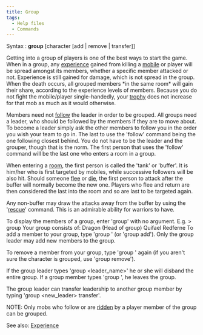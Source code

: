 ```yaml
---
title: Group
tags:
  - Help files
  - Commands
---
```

Syntax : **group** \[character \[add \| remove \| transfer\]\]

Getting into a group of players is one of the best ways to start the
game. When in a group, any [experience](experience "wikilink") gained
from killing a [mobile](mobile "wikilink") or player will be spread
amongst its members, whether a specific member attacked or not.
Experience is still gained for damage, which is not spread in the group.
When the death occurs, all grouped members \*in the same room\* will
gain their share, according to the experience levels of members. Because
you do not fight the mobile/player single-handedly, your
[trophy](trophy "wikilink") does not increase for that mob as much as it
would otherwise.

Members need not [follow](follow "wikilink") the leader in order to be
grouped. All groups need a leader, who should be followed by the members
if they are to move about. To become a leader simply ask the other
members to follow you in the order you wish your team to go in. The last
to use the 'follow' command being the one following closest behind. You
do not have to be the leader and the grouper, though that is the norm.
The first person that uses the 'follow' command will be the last one who
enters a room in a group.

When entering a [room](room "wikilink"), the first person is called the
'tank' or 'buffer'. It is him/her who is first targeted by mobiles,
while successive followers will be also hit. Should someone
[flee](flee "wikilink") or [die](death "wikilink"), the first person to
attack after the buffer will normally become the new one. Players who
flee and return are then considered the last into the room and so are
last to be targeted again.

Any non-buffer may draw the attacks away from the buffer by using the
'[rescue](rescue "wikilink")' command. This is an admirable ability for
warriors to have.

To display the members of a group, enter 'group' with no argument. E.g.
\> group Your group consists of: Dragon (Head of group) Quifael Redferne
To add a member to your group, type 'group <name>' (or 'group <name>
add'). Only the group leader may add new members to the group.

To remove a member from your group, type 'group <name>' again (if you
aren't sure the character is grouped, use 'group <name> remove').

If the group leader types 'group <leader_name>' he or she will disband
the entire group. If a group member types 'group <self>', he leaves the
group.

The group leader can transfer leadership to another group member by
typing 'group <new_leader> transfer'.

NOTE: Only mobs who follow or are [ridden](ride "wikilink") by a player
member of the group can be grouped.

See also: [Experience](Experience "wikilink")
